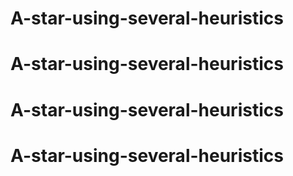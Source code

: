 # A-star-using-several-heuristics
# A-star-using-several-heuristics
# A-star-using-several-heuristics
# A-star-using-several-heuristics
